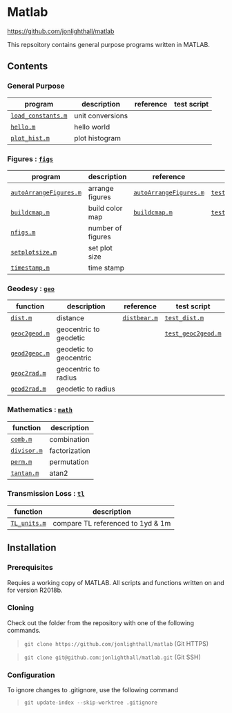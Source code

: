# Matlab

<https://github.com/jonlighthall/matlab>

This repsoitory contains general purpose programs written in MATLAB.

## Contents

### General Purpose

| program              | description                           | reference | test script |
| -------------------- | ------------------------------------  | ----           | ----
| [`load_constants.m`](load_constants.m) | unit conversions |
| [`hello.m`](hello.m) | hello world |
| [`plot_hist.m`](test/plot_hist.m) | plot histogram |

### Figures : [`figs`](figs/)

| program              | description                           | reference | test script |
| -------------------- | ------------------------------------  | ----           | ----
| [`autoArrangeFigures.m`](figs/autoArrangeFigures.m) | arrange figures | [`autoArrangeFigures.m`](https://www.mathworks.com/matlabcentral/fileexchange/48480-automatically-arrange-figure-windows) | [`test_autoArrangeFigures.m`](test/test_autoArrangeFigures.m)
| [`buildcmap.m`](figs/buildcmap.m) | build color map | [`buildcmap.m`](https://www.mathworks.com/matlabcentral/fileexchange/40318-build-custom-colormaps) | [`test_buildcmap.m`](test/test_buildcmap.m)
| [`nfigs.m`](figs/nfigs.m) | number of figures |
| [`setplotsize.m`](figs/setplotsize.m) | set plot size |
| [`timestamp.m`](figs/timestamp.m) | time stamp |

### Geodesy : [`geo`](geo/)

| function              | description                           | reference | test script |
| -------------------- | ------------------------------------  | ----           | ----
| [`dist.m`](geo/dist.m) | distance | [`distbear.m`](http://mooring.ucsd.edu/software/matlab/doc/ocean/distbear.html) | [`test_dist.m`](geo/test_dist.m)
| [`geoc2geod.m`](geo/geoc2geod.m) | geocentric to geodetic | | [`test_geoc2geod.m`](geo/test_geoc2geod.m)
| [`geod2geoc.m`](geo/geod2geoc.m) | geodetic to geocentric |
| [`geoc2rad.m`](geo/geoc2rad.m) | geocentric to radius |
| [`geod2rad.m`](geo/geod2rad.m) | geodetic to radius |

### Mathematics : [`math`](math/)

| function              | description
| -------------------- | ------------------------------------
| [`comb.m`](math/comb.m) | combination |
| [`divisor.m`](math/divisor.m) | factorization |
| [`perm.m`](math/perm.m) | permutation |
| [`tantan.m`](math/tantan.m) | atan2 |

### Transmission Loss : [`tl`](lt/)

| function              | description
| -------------------- | ------------------------------------
| [`TL_units.m`](tl/TL_units.m) | compare TL referenced to 1yd & 1m |

## Installation

### Prerequisites

Requies a working copy of MATLAB. All scripts and functions written on and for version R2018b.

### Cloning

Check out the folder from the repository with one of the following commands.

>`git clone https://github.com/jonlighthall/matlab` (Git HTTPS)

>`git clone git@github.com:jonlighthall/matlab.git` (Git SSH)

### Configuration
To ignore changes to .gitignore, use the following command

>`git update-index --skip-worktree .gitignore`